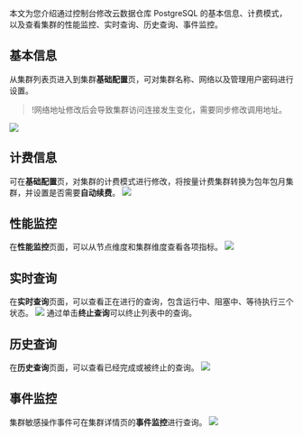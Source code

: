 本文为您介绍通过控制台修改云数据仓库 PostgreSQL 的基本信息、计费模式，以及查看集群的性能监控、实时查询、历史查询、事件监控。

## 基本信息
从集群列表页进入到集群**基础配置**页，可对集群名称、网络以及管理用户密码进行设置。
>!网络地址修改后会导致集群访问连接发生变化，需要同步修改调用地址。
>
![](https://qcloudimg.tencent-cloud.cn/raw/a88f80f993167512088f1d90a91afc76.png)

## 计费信息
可在**基础配置**页，对集群的计费模式进行修改，将按量计费集群转换为包年包月集群，并设置是否需要**自动续费**。
![](https://main.qcloudimg.com/raw/2deca37f28c80d99d121bde4a7f9990a.png)

## 性能监控
在**性能监控**页面，可以从节点维度和集群维度查看各项指标。
![](https://qcloudimg.tencent-cloud.cn/raw/db6dd6d113fee6cdae86b9ce9fa43b91.png)

## 实时查询
在**实时查询**页面，可以查看正在进行的查询，包含运行中、阻塞中、等待执行三个状态。
![](https://main.qcloudimg.com/raw/8edae9d8611080aea8647976f305d72b.jpg)
通过单击**终止查询**可以终止列表中的查询。

## 历史查询
在**历史查询**页面，可以查看已经完成或被终止的查询。
![](https://main.qcloudimg.com/raw/cf901ac304128e5d76de362ecf026916.jpg)

## 事件监控
集群敏感操作事件可在集群详情页的**事件监控**进行查询。
![](https://main.qcloudimg.com/raw/350a8a08b7a0784aff244abdbd2a742f.jpg)

